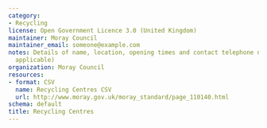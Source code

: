 ```yaml
---
category:
- Recycling
license: Open Government Licence 3.0 (United Kingdom)
maintainer: Moray Council
maintainer_email: someone@example.com
notes: Details of name, location, opening times and contact telephone number (where
  applicable)
organization: Moray Council
resources:
- format: CSV
  name: Recycling Centres CSV
  url: http://www.moray.gov.uk/moray_standard/page_110140.html
schema: default
title: Recycling Centres
---
```

